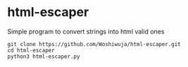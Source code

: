 # html-escaper
Simple program to convert strings into html valid ones

```
git clone https://github.com/Woshiwuja/html-escaper.git
cd html-escaper
python3 html-escaper.py
```
